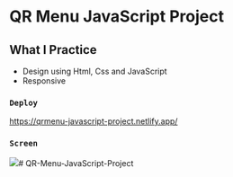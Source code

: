 # QR Menu JavaScript Project

## What I Practice
- Design using Html, Css and JavaScript
- Responsive

### `Deploy`

https://qrmenu-javascript-project.netlify.app/

### `Screen`

![](QRMenu.gif)# QR-Menu-JavaScript-Project
